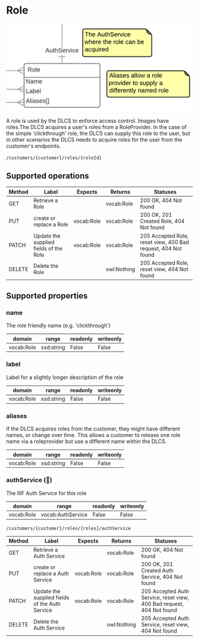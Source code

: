 # Role

![](role.png)

A role is used by the DLCS to enforce access control. Images have roles.The DLCS acquires a user's roles from a RoleProvider. In the case of the simple 'clickthrough' role, the DLCS can supply this role to the user, but in other scenarios the DLCS needs to acquire roles for the user from the customer's endpoints.


`/customers/{customer}/roles/{roleId}`


## Supported operations


| Method | Label                                  | Expects    | Returns     | Statuses                                                      |
|--------|----------------------------------------|------------|-------------|---------------------------------------------------------------|
| GET    | Retrieve a Role                        |            | vocab:Role  | 200 OK, 404 Not found                                         |
| PUT    | create or replace a Role               | vocab:Role | vocab:Role  | 200 OK, 201 Created Role, 404 Not found                       |
| PATCH  | Update the supplied fields of the Role | vocab:Role | vocab:Role  | 205 Accepted Role, reset view, 400 Bad request, 404 Not found |
| DELETE | Delete the Role                        |            | owl:Nothing | 205 Accepted Role, reset view, 404 Not found                  |


## Supported properties


### name

The role friendly name (e.g. 'clickthrough')


| domain     | range      | readonly | writeonly |
|------------|------------|----------|-----------|
| vocab:Role | xsd:string | False    | False     |


### label

Label for a slightly longer description of the role


| domain     | range      | readonly | writeonly |
|------------|------------|----------|-----------|
| vocab:Role | xsd:string | False    | False     |


### aliases

If the DLCS acquires roles from the customer, they might have different names, or change over time. This allows a customer to release one role name via a roleprovider but use a different name within the DLCS.


| domain     | range      | readonly | writeonly |
|------------|------------|----------|-----------|
| vocab:Role | xsd:string | False    | False     |


### authService (🔗)

The IIIF Auth Service for this role


| domain     | range             | readonly | writeonly |
|------------|-------------------|----------|-----------|
| vocab:Role | vocab:AuthService | False    | False     |


`/customers/{customer}/roles/{roles}/authService`


| Method | Label                                          | Expects    | Returns     | Statuses                                                              |
|--------|------------------------------------------------|------------|-------------|-----------------------------------------------------------------------|
| GET    | Retrieve a Auth Service                        |            | vocab:Role  | 200 OK, 404 Not found                                                 |
| PUT    | create or replace a Auth Service               | vocab:Role | vocab:Role  | 200 OK, 201 Created Auth Service, 404 Not found                       |
| PATCH  | Update the supplied fields of the Auth Service | vocab:Role | vocab:Role  | 205 Accepted Auth Service, reset view, 400 Bad request, 404 Not found |
| DELETE | Delete the Auth Service                        |            | owl:Nothing | 205 Accepted Auth Service, reset view, 404 Not found                  |

